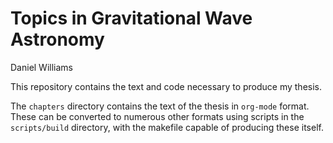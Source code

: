 # Topics in Gravitational Wave Astronomy
Daniel Williams

This repository contains the text and code necessary to produce my thesis.

The `chapters` directory contains the text of the thesis in `org-mode`
format. These can be converted to numerous other formats using scripts
in the `scripts/build` directory, with the makefile capable of
producing these itself.

